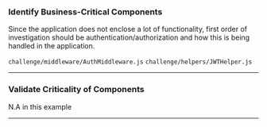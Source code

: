 ### **Identify Business-Critical Components**

Since the application does not enclose a lot of functionality, first order of investigation should be authentication/authorization and how this is being handled in the application.

`challenge/middleware/AuthMiddleware.js`
`challenge/helpers/JWTHelper.js`

---

### **Validate Criticality of Components**

N.A in this example

---